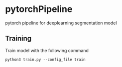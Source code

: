 # pytorchPipeline
pytorch pipeline for deeplearning segmentation model

## Training

Train model with the following command

```
python3 train.py --config_file train
```